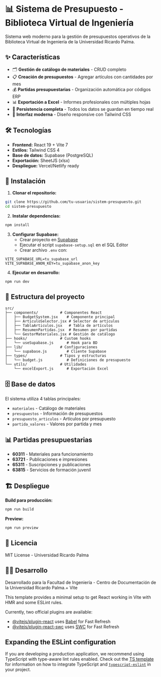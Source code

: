 # 📊 Sistema de Presupuesto - Biblioteca Virtual de Ingeniería

Sistema web moderno para la gestión de presupuestos operativos de la Biblioteca Virtual de Ingeniería de la Universidad Ricardo Palma.

## ✨ Características

- 🗂️ **Gestión de catálogo de materiales** - CRUD completo
- 📋 **Creación de presupuestos** - Agregar artículos con cantidades por mes
- 💰 **Partidas presupuestarias** - Organización automática por códigos ERP
- 📊 **Exportación a Excel** - Informes profesionales con múltiples hojas
- 💾 **Persistencia completa** - Todos los datos se guardan en tiempo real
- 🎨 **Interfaz moderna** - Diseño responsive con Tailwind CSS

## 🛠️ Tecnologías

- **Frontend:** React 19 + Vite 7
- **Estilos:** Tailwind CSS 4
- **Base de datos:** Supabase (PostgreSQL)
- **Exportación:** SheetJS (xlsx)
- **Despliegue:** Vercel/Netlify ready

## 🚀 Instalación

1. **Clonar el repositorio:**
```bash
git clone https://github.com/tu-usuario/sistem-presupuesto.git
cd sistem-presupuesto
```

2. **Instalar dependencias:**
```bash
npm install
```

3. **Configurar Supabase:**
   - Crear proyecto en [Supabase](https://supabase.com)
   - Ejecutar el script `supabase-setup.sql` en el SQL Editor
   - Crear archivo `.env` con:
```
VITE_SUPABASE_URL=tu_supabase_url
VITE_SUPABASE_ANON_KEY=tu_supabase_anon_key
```

4. **Ejecutar en desarrollo:**
```bash
npm run dev
```

## 📁 Estructura del proyecto

```
src/
├── components/          # Componentes React
│   ├── BudgetSystem.jsx    # Componente principal
│   ├── ArticuloSelector.jsx # Selector de artículos
│   ├── TablaArticulos.jsx   # Tabla de artículos
│   ├── ResumenPartidas.jsx  # Resumen por partidas
│   └── GestorMateriales.jsx # Gestión de catálogo
├── hooks/               # Custom hooks
│   └── useSupabase.js      # Hook para BD
├── lib/                 # Configuraciones
│   └── supabase.js         # Cliente Supabase
├── types/               # Tipos y estructuras
│   └── budget.js           # Definiciones de presupuesto
└── utils/               # Utilidades
    └── excelExport.js      # Exportación Excel
```

## 🗄️ Base de datos

El sistema utiliza 4 tablas principales:
- `materiales` - Catálogo de materiales
- `presupuestos` - Información de presupuestos
- `presupuesto_articulos` - Artículos por presupuesto
- `partida_valores` - Valores por partida y mes

## 📊 Partidas presupuestarias

- **60311** - Materiales para funcionamiento
- **63721** - Publicaciones e impresiones  
- **65311** - Suscripciones y publicaciones
- **63815** - Servicios de formación juvenil

## 🏗️ Despliegue

**Build para producción:**
```bash
npm run build
```

**Preview:**
```bash
npm run preview
```

## 📝 Licencia

MIT License - Universidad Ricardo Palma

## 👨‍💻 Desarrollo

Desarrollado para la Facultad de Ingeniería - Centro de Documentación de la Universidad Ricardo Palma.+ Vite

This template provides a minimal setup to get React working in Vite with HMR and some ESLint rules.

Currently, two official plugins are available:

- [@vitejs/plugin-react](https://github.com/vitejs/vite-plugin-react/blob/main/packages/plugin-react) uses [Babel](https://babeljs.io/) for Fast Refresh
- [@vitejs/plugin-react-swc](https://github.com/vitejs/vite-plugin-react/blob/main/packages/plugin-react-swc) uses [SWC](https://swc.rs/) for Fast Refresh

## Expanding the ESLint configuration

If you are developing a production application, we recommend using TypeScript with type-aware lint rules enabled. Check out the [TS template](https://github.com/vitejs/vite/tree/main/packages/create-vite/template-react-ts) for information on how to integrate TypeScript and [`typescript-eslint`](https://typescript-eslint.io) in your project.
